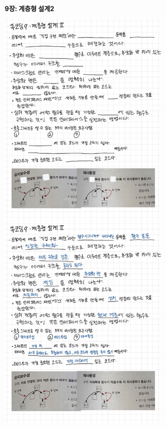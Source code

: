 ## 9장: 계층형 설계2

<img src='assets/ch9q.jpg' width='600px' />

<img src='assets/ch9a.jpg' width='600px' />
